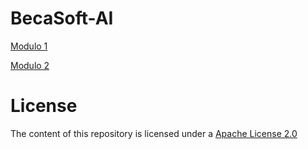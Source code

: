# BecaSoft-AI

[Modulo 1](module-1/README.md)

[Modulo 2](module-2/README.md)

# License
The content of this repository is licensed under a [Apache License 2.0](./LICENSE)
